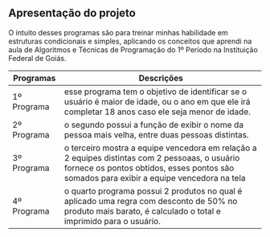 ## Apresentação do projeto
O intuito desses programas são para treinar minhas habilidade em estruturas condicionais e simples, aplicando os conceitos que aprendi na aula de Algoritmos e Técnicas de Programação do 1º Período na Instituição Federal de Goiás.

| Programas | Descrições | 
|-----------|------------|
|1º Programa| esse programa tem o objetivo de identificar se o usuário é maior de idade, ou o ano em que ele irá completar 18 anos caso ele seja menor de idade.| 
|2º Programa| o segundo possui a função de exibir o nome da pessoa mais velha, entre duas pessoas distintas.|
|3º Programa| o terceiro mostra a equipe vencedora em relação a 2 equipes distintas com 2 pessoaas, o usuário fornece os pontos obtidos, esses pontos são somados para exibir a equipe vencedora na tela| 
|4º Programa| o quarto programa  possui 2 produtos no qual é aplicado uma regra com desconto de 50% no produto mais barato, é calculado o total e imprimido para o usuário.| 
